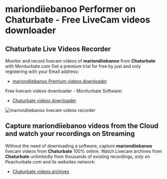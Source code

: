 # mariondiiebanoo Performer on Chaturbate - Free LiveCam videos downloader

## Chaturbate Live Videos Recorder

Monitor and record livecam videos of **mariondiiebanoo** from **Chaturbate** with Moniturbate.com
Get a premium trial for free by just and only registering with your Email address:
* [mariondiiebanoo Premium videos downloader](https://moniturbate.com/request-demo-licence-key.html)

Free livecam videos downloader - Moniturbate Software:
* [Chaturbate videos downloader](https://moniturbate.com/moniturbate-download-software.html)

![mariondiiebanoo livecam videos recorder](https://peachurnet.com/templates/moniturbate-software.png)


## Capture mariondiiebanoo videos from the Cloud and watch your recordings on Streaming

Without the need of downloading a software, capture **mariondiiebanoo** livecam videos from **Chaturbate** 100% online.
Watch Livecam archives from **Chaturbate** unlimitedly from thousands of existing recordings, only on Peachurbate.com and its websites network:
* [Chaturbate videos archives](https://peachurnet.com/)